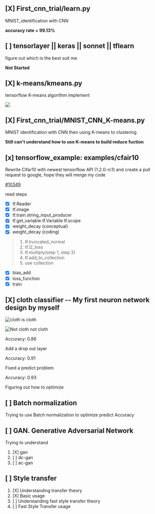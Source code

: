 [X] First_cnn_trial/learn.py
---------------
MNIST_identification with CNN

**accuracy rate = 99.13%**

[ ] tensorlayer || keras || sonnet || tflearn
---
figure out which is the best suit me

**Not Started**

[X] k-means/kmeans.py
---
tensorflow K-means algorithm implement

![](https://github.com/wqj97/Machine_Learning_Learn_Diary/blob/master/image/K-means-base.png)

[X] First_cnn_trial/MNIST_CNN_K-means.py
---
MNIST identification with CNN then using K-means to clustering

**Still can't understand how to use K-means to build reduce fuction**

[x] tensorflow_example: examples/cfair10
---

Rewrite Cifar10 with newest tensorflow API (1.2.0-rc1) and create
a pull request to google, hope they will merge my code

[#10349](https://github.com/tensorflow/tensorflow/pull/10349)

read steps
- [x] tf.Reader
- [x] tf.image
- [x] tf.train.string_input_producer
- [x] tf.get_variable tf.Variable tf.scope
- [x] weight_decay (conceptual)
- [x] weight_decay (coding)

> 1. tf.truncated_normal
> 2. tf.l2_loss
> 3. tf.multiply(step 1, step 2)
> 4. tf.add_to_collection
> 5. use collection

- [x] bias_add
- [x] loss_function
- [x] train

[X] cloth classifier -- My first neuron network design by myself
---

![cloth](https://github.com/wqj97/Machine_Learning_Learn_Diary/blob/master/image/T022.jpg)
is cloth

![Not cloth](https://github.com/wqj97/Machine_Learning_Learn_Diary/blob/master/image/F045.jpg)
not cloth

Accuracy: 0.86

Add a drop out layer

Accuracy: 0.91

Fixed a predict problem

Accuracy: 0.93

Figuring out how to optimize

[ ] Batch normalization
---

Trying to use Batch normalization to optimize predict Accuracy


[ ] GAN. Generative Adversarial Network
---

Trying to understand
1. [X] gan
2. [ ] dc-gan
2. [ ] ac-gan

[ ] Style transfer
---

1. [X] Understanding transfer theory
2. [X] Basic usage
3. [ ] Understanding fast style transfer theory
4. [ ] Fast Style Transfer usage